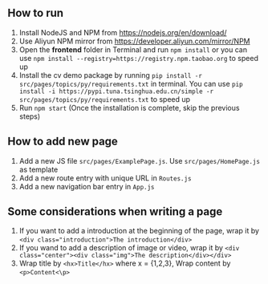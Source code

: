 ## How to run
1. Install NodeJS and NPM from https://nodejs.org/en/download/
2. Use Aliyun NPM mirror from https://developer.aliyun.com/mirror/NPM
3. Open the **frontend** folder in Terminal and run `npm install` or you can use `npm install --registry=https://registry.npm.taobao.org` to speed up
4. Install the cv demo package by running `pip install -r src/pages/topics/py/requirements.txt` in terminal. You can use `pip install -i https://pypi.tuna.tsinghua.edu.cn/simple -r src/pages/topics/py/requirements.txt` to speed up
5. Run `npm start` (Once the installation is complete, skip the previous steps)

## How to add new page
1. Add a new JS file `src/pages/ExamplePage.js`. Use `src/pages/HomePage.js` as template
2. Add a new route entry with unique URL in `Routes.js`
3. Add a new navigation bar entry in `App.js`

## Some considerations when writing a page
1. If you want to add a introduction at the beginning of the page, wrap it by `<div class="introduction">The introduction</div>`
2. If you wand to add a description of image or video, wrap it by `<div class="center"><div class="img">The description</div></div>`
3. Wrap title by `<hx>Title</hx>` where x = {1,2,3}, Wrap content by `<p>Content<\p>`
